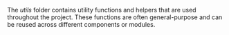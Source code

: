 The *utils* folder contains utility functions and helpers that are used throughout the project. These functions are often general-purpose and can be reused across different components or modules.